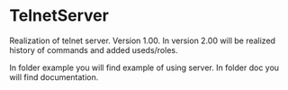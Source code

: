# TelnetServer
Realization of telnet server. Version 1.00.
In version 2.00 will be realized history of commands and added useds/roles.

In folder example you will find example of using server.
In folder doc you will find documentation.
